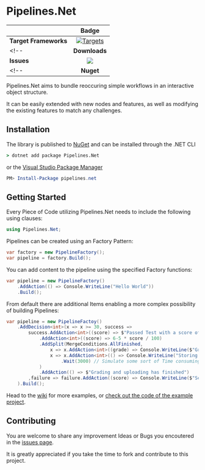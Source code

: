 # Pipelines.Net

||Badge|
|------|:------:|
|**Target Frameworks**|[![Targets](https://img.shields.io/badge/.NET%20-7-green.svg)](https://learn.microsoft.com/en-us/dotnet/core/introduction)|
<!-- |**Downloads**|[![](https://img.shields.io/nuget/dt/VkNet.svg)](https://www.nuget.org/packages/VkNet/)|
|**Issues**|[![](https://img.shields.io/github/issues/VkNet/Vk.svg)](https://github.com/vknet/vk/issues)| -->
<!-- |**Nuget**|[![](http://img.shields.io/nuget/v/VkNet.svg)](http://www.nuget.org/packages/VkNet) -->

Pipelines.Net aims to bundle reoccuring simple workflows in an interactive object structure.

It can be easily extended with new nodes and features, as well as modifying the existing features to match any challenges.


## Installation

The library is published to [NuGet]() and can be installed through the .NET CLI

```bat
> dotnet add package Pipelines.Net
```

or the [Visual Studio Package Manager](http://docs.nuget.org/docs/start-here/using-the-package-manager-console)

```powershell
PM> Install-Package pipelines.net
```

## Getting Started

Every Piece of Code utilizing Pipelines.Net needs to include the following using clauses:

```csharp
using Pipelines.Net;
```

Pipelines can be created using an Factory Pattern:

```csharp
var factory = new PipelineFactory();
var pipeline = factory.Build();
```

You can add content to the pipeline using the specified Factory functions:

```csharp
var pipeline = new PipelineFactory()
    .AddAction(() => Console.WriteLine("Hello World"))
    .Build();
```

From default there are additional Items enabling a more complex possibility of building Pipelines:

```csharp
var pipeline = new PipelineFactoy()
    .AddDecision<int>(x => x >= 30, success => 
        success.AddAction<int>((score) => $"Passed Test with a score of {score}")
            .AddAction<int>((score) => 6-5 * score / 100)
            .AddSplit(MergeConditions.AllFinished,
                x => x.AddAction<int>((grade) => Console.WriteLine($"Grade: {grade}")),
                x => x.AddAction<int>(() => Console.WriteLine("Storing Grade on Server"))
                    .Wait(3000) // Simulate some sort of Time consuming Action
            )
            .AddAction(() => $"Grading and uploading has finished")
        ,failure => failure.AddAction((score) => Console.WriteLine($"Score of {score} does not qualify as a passing score"))
    ).Build();        
```


Head to the [wiki]() for more examples, or [check out the code of the example project]().

## Contributing
You are welcome to share any improvement Ideas or Bugs you encoutered in the [issues page]().

It is greatly appreciated if you take the time to fork and contribute to this project.
